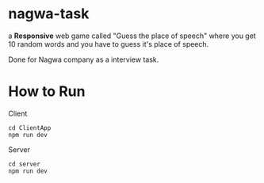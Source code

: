 # nagwa-task

a **Responsive** web game called "Guess the place of speech" where you get 10 random words and you have to guess it's place of speech.

Done for Nagwa company as a interview task.

# How to Run

Client
```
cd ClientApp
npm run dev
```

Server
```
cd server
npm run dev
```
